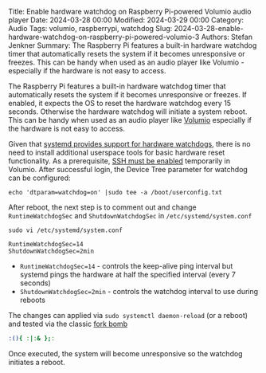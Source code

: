 Title: Enable hardware watchdog on Raspberry Pi-powered Volumio audio player
Date: 2024-03-28 00:00
Modified: 2024-03-29 00:00
Category: Audio
Tags: volumio, raspberrypi, watchdog
Slug: 2024-03-28-enable-hardware-watchdog-on-raspberry-pi-powered-volumio-3
Authors: Stefan Jenkner
Summary: The Raspberry Pi features a built-in hardware watchdog timer that automatically resets the system if it becomes unresponsive or freezes. This can be handy when used as an audio player like Volumio - especially if the hardware is not easy to access.

The Raspberry Pi features a built-in hardware watchdog timer that automatically resets the system if it becomes unresponsive or freezes.
If enabled, it expects the OS to reset the hardware watchdog every 15 seconds. Otherwise the hardware watchdog will initiate a system reboot.
This can be handy when used as an audio player like [Volumio](https://volumio.com) especially if the hardware is not easy to access.

Given that [systemd provides support for hardware watchdogs](http://0pointer.de/blog/projects/watchdog.html),
there is no need to install additional userspace tools for basic hardware reset functionality.
As a prerequisite, [SSH must be enabled](https://developers.volumio.com/SSH%20Connection#how-to-enable-ssh) temporarily in Volumio.
After successful login, the Device Tree parameter for watchdog can be configured:

```
echo 'dtparam=watchdog=on' |sudo tee -a /boot/userconfig.txt
```

After reboot, the next step is to comment out and change `RuntimeWatchdogSec` and `ShutdownWatchdogSec` in `/etc/systemd/system.conf`

```
sudo vi /etc/systemd/system.conf
```

```
RuntimeWatchdogSec=14
ShutdownWatchdogSec=2min
```

* `RuntimeWatchdogSec=14` - controls the keep-alive ping interval but systemd pings the hardware at half the specified interval (every 7 seconds)
* `ShutdownWatchdogSec=2min` - controls the watchdog interval to use during reboots

The changes can applied via `sudo systemctl daemon-reload` (or a reboot) and tested via
the classic [fork bomb](https://en.wikipedia.org/wiki/Fork_bomb)

```bash
:(){ :|:& };:
```

Once executed, the system will become unresponsive so the watchdog initiates a reboot.
